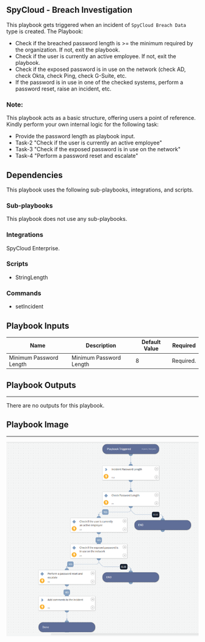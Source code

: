 ## SpyCloud - Breach Investigation

This playbook gets triggered when an incident of `SpyCloud Breach Data` type is created. The Playbook:

- Check if the breached password length is >= the minimum required by the organization. If not, exit the playbook.
- Check if the user is currently an active employee. If not, exit the playbook.
- Check if the exposed password is in use on the network (check AD, check Okta, check Ping, check G-Suite, etc.
- If the password is in use in one of the checked systems, perform a password reset, raise an incident, etc.


### Note:
This playbook acts as a basic structure, offering users a point of reference. Kindly perform your own internal logic for the following task:

- Provide the password length as playbook input.
- Task-2 "Check if the user is currently an active employee"
- Task-3 "Check if the exposed password is in use on the network"
- Task-4 "Perform a password reset and escalate"

## Dependencies

This playbook uses the following sub-playbooks, integrations, and scripts.

### Sub-playbooks

This playbook does not use any sub-playbooks.

### Integrations

SpyCloud Enterprise.

### Scripts

* StringLength

### Commands

* setIncident

## Playbook Inputs
| **Name**               | **Description** | **Default Value** | **Required** |
|------------------------| --- |-------------------|-----------|
| Minimum Password Length | Minimum Password Length | 8 | Required. |

## Playbook Outputs

---
There are no outputs for this playbook.

## Playbook Image

---

![SpyCloud Breach](SpyCloud_Breach_Playbook.png)
